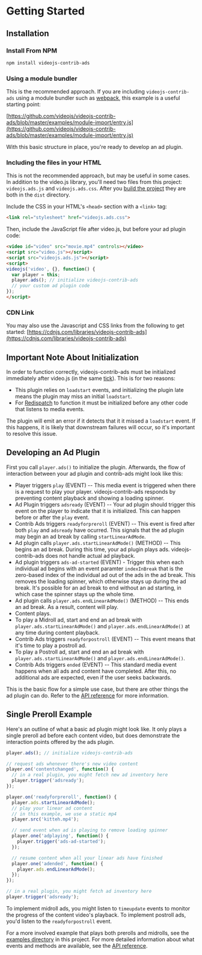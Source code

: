 # Getting Started

## Installation

### Install From NPM

```sh
npm install videojs-contrib-ads
```

### Using a module bundler

This is the recommended approach. If you are including `videojs-contrib-ads` using a module bundler such as [webpack](https://webpack.js.org/), this example is a useful starting point:

[https://github.com/videojs/videojs-contrib-ads/blob/master/examples/module-import/entry.js](https://github.com/videojs/videojs-contrib-ads/blob/master/examples/module-import/entry.js)

With this basic structure in place, you're ready to develop an ad plugin.

### Including the files in your HTML

This is not the recommended approach, but may be useful in some cases. In addition to the video.js library, you'll need two files from this project: `videojs.ads.js` and `videojs.ads.css`. After you [build the project](../getting-started.md) they are both in the `dist` directory.

Include the CSS in your HTML's `<head>` section with a `<link>` tag:

```html
<link rel="stylesheet" href="videojs.ads.css">
```

Then, include the JavaScript file after video.js, but before your ad plugin code:

```html
<video id="video" src="movie.mp4" controls></video>
<script src="video.js"></script>
<script src="videojs.ads.js"></script>
<script>
videojs('video', {}, function() {
  var player = this;
  player.ads(); // initialize videojs-contrib-ads
  // your custom ad plugin code
});
</script>
```

### CDN Link

You may also use the Javascript and CSS links from the following to get started:
[https://cdnjs.com/libraries/videojs-contrib-ads](https://cdnjs.com/libraries/videojs-contrib-ads)

## Important Note About Initialization

In order to function correctly, videojs-contrib-ads must be initialized immediately after video.js (in the same [tick](http://blog.carbonfive.com/2013/10/27/the-javascript-event-loop-explained/)). This is for two reasons:

* This plugin relies on `loadstart` events, and initializing the plugin late means the plugin may miss an initial `loadstart`.
* For [Redispatch](redispatch.md) to function it must be initialized before any other code that listens to media events.

The plugin will emit an error if it detects that it it missed a `loadstart` event. If this happens, it is likely that downstream failures will occur, so it's important to resolve this issue.

## Developing an Ad Plugin

First you call `player.ads()` to initialize the plugin. Afterwards, the flow of interaction between your ad plugin and contrib-ads might look like this:

* Player triggers `play` (EVENT) -- This media event is triggered when there is a request to play your player. videojs-contrib-ads responds by preventing content playback and showing a loading spinner.
* Ad Plugin triggers `adsready` (EVENT) -- Your ad plugin should trigger this event on the player to indicate that it is initialized. This can happen before or after the `play` event.
* Contrib Ads triggers `readyforpreroll` (EVENT) -- This event is fired after both `play` and `adsready` have ocurred. This signals that the ad plugin may begin an ad break by calling `startLinearAdMode`.
* Ad plugin calls `player.ads.startLinearAdMode()` (METHOD) -- This begins an ad break. During this time, your ad plugin plays ads. videojs-contrib-ads does not handle actual ad playback.
* Ad plugin triggers `ads-ad-started` (EVENT) - Trigger this when each individual ad begins with an event paramter `indexInBreak` that is the zero-based index of the individual ad out of the ads in the ad break. This removes the loading spinner, which otherwise stays up during the ad break. It's possible for an ad break to end without an ad starting, in which case the spinner stays up the whole time.
* Ad plugin calls `player.ads.endLinearAdMode()` (METHOD) -- This ends an ad break. As a result, content will play.
* Content plays.
* To play a Midroll ad, start and end an ad break with `player.ads.startLinearAdMode()` and `player.ads.endLinearAdMode()` at any time during content playback.
* Contrib Ads triggers `readyforpostroll` (EVENT) -- This event means that it's time to play a postroll ad.
* To play a Postroll ad, start and end an ad break with `player.ads.startLinearAdMode()` and `player.ads.endLinearAdMode()`.
* Contrib Ads triggers `ended` (EVENT) -- This standard media event happens when all ads and content have completed. After this, no additional ads are expected, even if the user seeks backwards.

This is the basic flow for a simple use case, but there are other things the ad plugin can do. Refer to the [API reference](api.md) for more information.

## Single Preroll Example

Here's an outline of what a basic ad plugin might look like.
It only plays a single preroll ad before each content video, but does demonstrate the interaction points offered by the ads plugin.

```js
player.ads(); // initialize videojs-contrib-ads

// request ads whenever there's new video content
player.on('contentchanged', function() {
  // in a real plugin, you might fetch new ad inventory here
  player.trigger('adsready');
});

player.on('readyforpreroll', function() {
  player.ads.startLinearAdMode();
  // play your linear ad content
  // in this example, we use a static mp4
  player.src('kitteh.mp4');

  // send event when ad is playing to remove loading spinner
  player.one('adplaying', function() {
    player.trigger('ads-ad-started');
  });

  // resume content when all your linear ads have finished
  player.one('adended', function() {
    player.ads.endLinearAdMode();
  });
});

// in a real plugin, you might fetch ad inventory here
player.trigger('adsready');
```

To implement midroll ads, you might listen to `timeupdate` events to monitor the progress of the content video's playback. To implement postroll ads, you'd listen to the `readyforpostroll` event.

For a more involved example that plays both prerolls and midrolls, see the [examples directory](https://github.com/videojs/videojs-contrib-ads/tree/master/examples) in this project. For more detailed information about what events and methods are available, see the [API reference](api.md).
